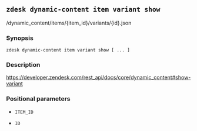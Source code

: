 ## `zdesk dynamic-content item variant show`

/dynamic_content/items/{item_id}/variants/{id}.json

### Synopsis

    zdesk dynamic-content item variant show [ ... ]

### Description

https://developer.zendesk.com/rest_api/docs/core/dynamic_content#show-variant

### Positional parameters

* `ITEM_ID`

* `ID`

